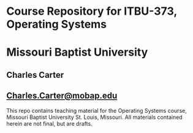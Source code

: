 # Course Repository for ITBU-373, Operating Systems
# Missouri Baptist University
## Charles Carter
## Charles.Carter@mobap.edu

This repo contains teaching material for the Operating Systems course, Missouri Baptist University St. Louis, Missouri. All materials contained herein are not final, but are drafts.

